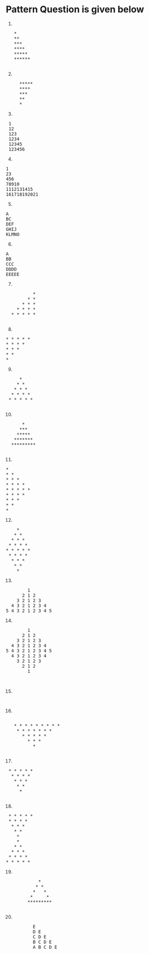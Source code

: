 # Pattern Question is given below 
1.
<pre>
   *
   **
   ***
   ****
   *****
   ******
   </pre>
   
   2.
   
   <pre>
     *****
     **** 
     ***  
     **  
     *  
</pre>

3.

<pre>
 1
 12
 123
 1234
 12345
 123456
</pre>


4.

<pre>
1
23
456
78910
1112131415
161718192021 
</pre>

5.
<pre>
A    
BC   
DEF  
GHIJ 
KLMNO
</pre>


6.

<pre>
A
BB
CCC
DDDD
EEEEE
</pre>

7.
<pre>
          * 
        * *
      * * *
    * * * * 
  * * * * *
  </pre>

8.
<pre>
* * * * * 
* * * *
* * *
* *
*
</pre>

9.
<pre>
     * 
    * *
   * * *
  * * * *
 * * * * *
 </pre>
 
 10.
 <pre>
      *
     ***
    *****
   *******
  *********
  </pre>
  
  11.
  <pre>
*
* *
* * *
* * * *
* * * * *
* * * *
* * *
* *
* 
</pre>

12.
<pre>
    *
   * *
  * * *
 * * * *
* * * * *
 * * * *
  * * *
   * *
    *
</pre>

13.
<pre>
        1 
      2 1 2
    3 2 1 2 3
  4 3 2 1 2 3 4
5 4 3 2 1 2 3 4 5
</pre>

14.
<pre>
        1 
      2 1 2
    3 2 1 2 3
  4 3 2 1 2 3 4
5 4 3 2 1 2 3 4 5
  4 3 2 1 2 3 4
    3 2 1 2 3
      2 1 2
        1 
        
        </pre>
        
15.
 <pre>
 </pre>
 
 16.
 <pre>
 
   * * * * * * * * * 
    * * * * * * *
      * * * * * 
        * * *
          * 
   </pre>
        
17.
<pre>
 * * * * * 
  * * * *
   * * *
    * *
     *
 </pre>
 
 
 18.
 <pre>
 * * * * * 
 * * * *
  * * *
   * * 
    *
    *
   * *
  * * * 
 * * * *
* * * * * 
</pre>

19.
<pre>
            *
           * *
          *   *
         *     *
        *********

</pre>

20.
<pre>
          E
          D E
          C D E
          B C D E
          A B C D E
</pre>



